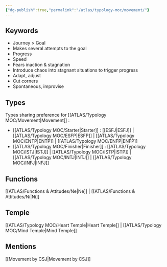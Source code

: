 ```yaml
---
{"dg-publish":true,"permalink":"/atlas/typology-moc/movement/"}
---
```



## Keywords
- Journey > Goal
- Makes several attempts to the goal
- Progress
- Speed
- Fears inaction & stagnation
- Introduce chaos into stagnant situations to trigger progress 
- Adapt, adjust
- Cut corners
- Spontaneous, improvise 

## Types 
Types sharing preference for [[ATLAS/Typology MOC/Movement\|Movement]] : 
- [[ATLAS/Typology MOC/Starter\|Starter]] : [[ESFJ\|ESFJ]] | [[ATLAS/Typology MOC/ESFP\|ESFP]] | [[ATLAS/Typology MOC/ENTP\|ENTP]] | [[ATLAS/Typology MOC/ENFP\|ENFP]] 
- [[ATLAS/Typology MOC/Finisher\|Finisher]] : [[ATLAS/Typology MOC/ISTJ\|ISTJ]] | [[ATLAS/Typology MOC/ISTP\|ISTP]] | [[ATLAS/Typology MOC/INTJ\|INTJ]] | [[ATLAS/Typology MOC/INFJ\|INFJ]] 

## Functions 
[[ATLAS/Functions & Attitudes/Ne\|Ne]] | [[ATLAS/Functions & Attitudes/Ni\|Ni]] 

## Temple 
[[ATLAS/Typology MOC/Heart Temple\|Heart Temple]] | [[ATLAS/Typology MOC/Mind Temple\|Mind Temple]]

## Mentions
[[Movement by CSJ\|Movement by CSJ]]

